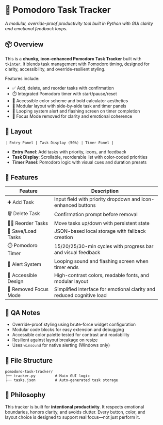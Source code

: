 # 🧠 Pomodoro Task Tracker  
_A modular, override-proof productivity tool built in Python with GUI clarity and emotional feedback loops._

## 📦 Overview

This is a **chunky, icon-enhanced Pomodoro Task Tracker** built with `tkinter`. It blends task management with Pomodoro timing, designed for clarity, accessibility, and override-resilient styling.

Features include:

- ✅ Add, delete, and reorder tasks with confirmation  
- ⏱️ Integrated Pomodoro timer with start/pause/reset  
- 🎨 Accessible color scheme and bold calculator aesthetics  
- 🧩 Modular layout with side-by-side task and timer panels  
- 🔔 Looping system alert and flashing screen on timer completion  
- 🧹 Focus Mode removed for clarity and emotional coherence  

## 🧩 Layout

```
| Entry Panel | Task Display (50%) | Timer Panel |
```

- **Entry Panel**: Add tasks with priority, icons, and feedback  
- **Task Display**: Scrollable, reorderable list with color-coded priorities  
- **Timer Panel**: Pomodoro logic with visual cues and duration presets  

## 🎯 Features

| Feature                | Description                                                                 |
|------------------------|-----------------------------------------------------------------------------|
| ➕ Add Task            | Input field with priority dropdown and icon-enhanced buttons                |
| 🗑️ Delete Task         | Confirmation prompt before removal                                          |
| 🔼🔽 Reorder Tasks      | Move tasks up/down with persistent state                                    |
| 💾 Save/Load Tasks     | JSON-based local storage with fallback creation                             |
| ⏱️ Pomodoro Timer      | 15/20/25/30-min cycles with progress bar and visual feedback                |
| 🔔 Alert System        | Looping sound and flashing screen when timer ends                           |
| 🎨 Accessible Design   | High-contrast colors, readable fonts, and modular layout                    |
| 🧹 Removed Focus Mode  | Simplified interface for emotional clarity and reduced cognitive load       |

## 🧪 QA Notes

- Override-proof styling using brute-force widget configuration  
- Modular code blocks for easy extension and debugging  
- Accessible color palette tested for contrast and readability  
- Resilient against layout breakage on resize  
- Uses `winsound` for native alerting (Windows only)  

## 📁 File Structure

```
pomodoro-task-tracker/
├── tracker.py         # Main GUI logic
├── tasks.json         # Auto-generated task storage
```

## 🧠 Philosophy

This tracker is built for **intentional productivity**. It respects emotional boundaries, honors clarity, and avoids clutter. Every button, color, and layout choice is designed to support real focus—not just perform it.
